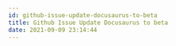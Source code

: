 ```yaml
---
id: github-issue-update-docusaurus-to-beta
title: Github Issue Update Docusaurus to beta
date: 2021-09-09 23:14:44
---
```


